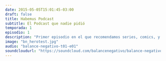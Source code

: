 ```yaml
---
date: 2015-05-05T15:01:45-03:00
draft: false
title: Habemus Podcast
subtitle: El Podcast que nadie pidió
temporada: 1
episodio: 1
description: "Primer episodio en el que recomendamos series, comics, y la película Avengers: Age of Ultron, porque la originalidad no es nuestra característica más importante."
image: "bn_herotest.jpg"
audio: "balance-negativo-t01-e01"
soundcloudurl: "https://soundcloud.com/balancenegativo/balance-negativo-t01-e01"
---
```


